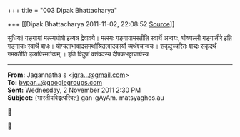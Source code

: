+++
title = "003 Dipak Bhattacharya"

+++
[[Dipak Bhattacharya	2011-11-02, 22:08:52 [Source](https://groups.google.com/g/bvparishat/c/4V8ZD-RpJmI)]]



सुधियः! गङ्गायां मत्स्यघोषौ इत्यत्र द्वेवाक्ये। मत्स्यः गङ्गायामस्तीति स्वार्थे अन्वयः, घोषपल्ली गङ्गातीरे इति गङ्गायाः स्वार्थे बाधः। योग्यताभावादसमर्थाश्रितत्वादकार्यो व्यर्थश्चान्वयः। सकृदुच्चरितः शब्दः सकृदर्थं गमयतीति इत्यपिस्मर्तव्यम् । इति विदुषां वशंवदस्य दीपकभट्टाचार्यस्य  

  

------------------------------------------------------------------------

**From:** Jagannatha s \<[jgra...@gmail.com]()\>  
**To:** [bvpar...@googlegroups.com]()  
**Sent:** Wednesday, 2 November 2011 2:30 PM  
**Subject:** {भारतीयविद्वत्परिषत्} gan-gAyAm. matsyaghos.au  
  





